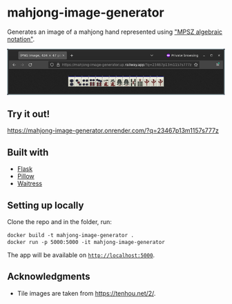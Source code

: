 # mahjong-image-generator

Generates an image of a mahjong hand represented using ["MPSZ algebraic notation"](https://www.reddit.com/r/Mahjong/comments/dgth5z/comment/f3ehlk9/?utm_source=share&utm_medium=web2x&context=3).

![./example.png](./example.png)

## Try it out!

https://mahjong-image-generator.onrender.com/?q=23467p13m1157s777z

## Built with
- [Flask](https://flask.palletsprojects.com/)
- [Pillow](https://python-pillow.org/)
- [Waitress](https://github.com/Pylons/waitress)

## Setting up locally

Clone the repo and in the folder, run:
```
docker build -t mahjong-image-generator .
docker run -p 5000:5000 -it mahjong-image-generator
```

The app will be available on [`http://localhost:5000`](http://localhost:5000).

## Acknowledgments

- Tile images are taken from https://tenhou.net/2/.
